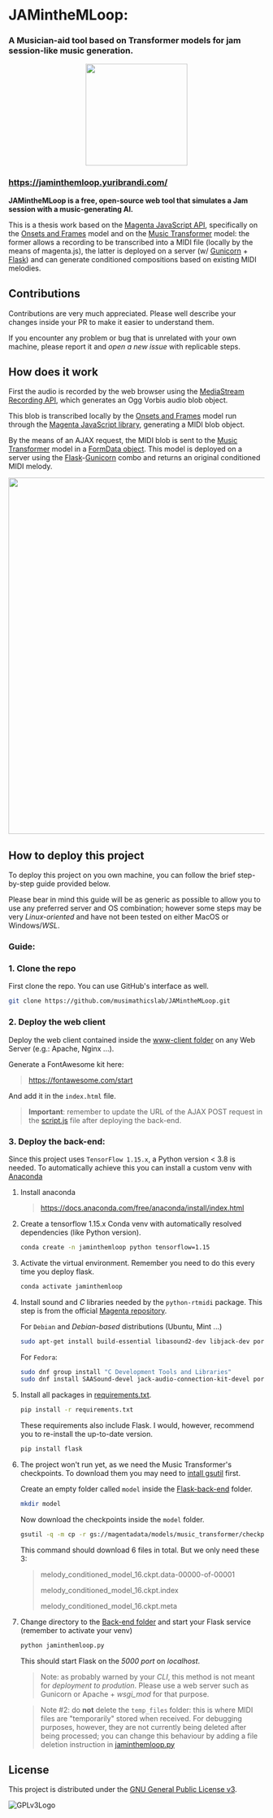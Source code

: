 # JAMintheMLoop: 

### A Musician-aid tool based on Transformer models for jam session-like music generation.

<p align='center'> 
    <img src=https://github.com/musimathicslab/JAMintheMLoop/assets/52039988/7bf38b1c-293b-4662-a5aa-34a35c9f7703 width=200>
</p>

### https://jaminthemloop.yuribrandi.com/
**JAMintheMLoop is a free, open-source web tool that simulates a Jam session with a music-generating AI.**

This is a thesis work based on the [Magenta JavaScript API](https://github.com/magenta/magenta-js), specifically on the [Onsets and Frames](https://arxiv.org/abs/1710.11153) model and on the [Music Transformer](https://arxiv.org/abs/1809.04281) model: the former allows a recording to be transcribed into a MIDI file (locally by the means of magenta.js), the latter is deployed on a server (w/ [Gunicorn](https://gunicorn.org/) + [Flask](https://flask.palletsprojects.com/)) and can generate conditioned compositions based on existing MIDI melodies.

## Contributions

Contributions are very much appreciated. Please well describe your changes inside your PR to make it easier to understand them.

If you encounter any problem or bug that is unrelated with your own machine, please report it and *open a new issue* with replicable steps. 
## How does it work

First the audio is recorded by the web browser using the [MediaStream Recording API](https://developer.mozilla.org/en-US/docs/Web/API/MediaStream_Recording_API), which generates an Ogg Vorbis audio blob object. 

This blob is transcribed locally by the [Onsets and Frames](https://arxiv.org/abs/1710.11153) model run through the [Magenta JavaScript library](https://github.com/magenta/magenta-js), generating a MIDI blob object.

By the means of an AJAX request, the MIDI blob is sent to the [Music Transformer](https://arxiv.org/abs/1809.04281) model in a [FormData object](https://developer.mozilla.org/en-US/docs/Web/API/FormData). This model is deployed on a server using the [Flask](https://flask.palletsprojects.com/)-[Gunicorn](https://gunicorn.org/) combo and returns an original conditioned MIDI melody.

<center> 
    <img src=https://github.com/musimathicslab/JAMintheMLoop/assets/52039988/0d60b945-ae0e-4a4b-b36d-bc588ab0eb05 width=700>
</center>

## How to deploy this project

To deploy this project on you own machine, you can follow the brief step-by-step guide provided below. 

Please bear in mind this guide will be as generic as possible to allow you to use any preferred server and OS combination; however some steps may be very *Linux-oriented* and have not been tested on either MacOS or Windows/*WSL*.

### Guide:
### 1. Clone the repo
First clone the repo. You can use GitHub's interface as well.
 ```bash 
git clone https://github.com/musimathicslab/JAMintheMLoop.git 
```
### 2. Deploy the web client 
Deploy the web client contained inside the [www-client folder](www-client) on any Web Server (e.g.: Apache, Nginx ...).

Generate a FontAwesome kit here:

 >https://fontawesome.com/start

 And add it in the ``index.html`` file.

> **Important**: remember to update the URL of the AJAX POST request in the [script.js](www-client/scripts/script.js) file after deploying the back-end.

### 3. Deploy the back-end:

Since this project uses ``TensorFlow 1.15.x``, a Python version < 3.8 is needed. To automatically achieve this you can install a custom venv with [Anaconda](https://www.anaconda.com/download)

1. Install anaconda 
    > https://docs.anaconda.com/free/anaconda/install/index.html

2. Create a tensorflow 1.15.x Conda venv with automatically resolved dependencies (like Python version).

    ```bash 
    conda create -n jaminthemloop python tensorflow=1.15
    ```
3. Activate the virtual environment. Remember you need to do this every time you deploy flask.
     ```bash 
    conda activate jaminthemloop
    ```
4. Install sound and *C* libraries needed by the ``python-rtmidi`` package. This step is from the official [Magenta repository](https://github.com/magenta/magenta).

    For ``Debian`` and *Debian-based* distributions (Ubuntu, Mint ...)
    ```bash 
    sudo apt-get install build-essential libasound2-dev libjack-dev portaudio19-dev
    ```

    For ``Fedora``:
    ```bash 
    sudo dnf group install "C Development Tools and Libraries"
    sudo dnf install SAASound-devel jack-audio-connection-kit-devel portaudio-devel
    ```

5. Install all packages in [requirements.txt](requirements.txt).
     ```bash 
    pip install -r requirements.txt
    ```
    These requirements also include Flask. I would, however, recommend you to re-install the up-to-date version.
    ```bash 
    pip install flask
    ```
6. The project won't run yet, as we need the Music Transformer's checkpoints. To download them you may need to [intall gsutil](https://cloud.google.com/storage/docs/gsutil_install) first.

    Create an empty folder called ``model`` inside the [Flask-back-end](Flask-back-end) folder.

     ```bash
    mkdir model
    ```

   Now download the checkpoints inside the ``model`` folder.
   
    ```bash
    gsutil -q -m cp -r gs://magentadata/models/music_transformer/checkpoints/* path_to/Flask-back-end/model
    ```

    This command should download 6 files in total. But we only need these 3: 

    > melody_conditioned_model_16.ckpt.data-00000-of-00001
    >
    > melody_conditioned_model_16.ckpt.index
    >
    > melody_conditioned_model_16.ckpt.meta

8. Change directory to the [Back-end folder](Flask-back-end) and start your Flask service (remember to activate your venv)
    ```bash 
    python jaminthemloop.py
    ```
    This should start Flask on the *5000 port* on *localhost*.

    > Note: as probably warned by your *CLI*, this method is not meant for *deployment to prodution*. Please use a web server such as Gunicorn or Apache + *wsgi_mod* for that purpose.

    > Note #2: do **not** delete the ``temp_files`` folder: this is where MIDI files are "temporarily" stored when received. For debugging purposes, however, they are not currently being deleted after being processed; you can change this behaviour by adding a file deletion instruction in [jaminthemloop.py](Flask-back-end/jaminthemloop.py)
    


## License

This project is distributed under the [GNU General Public License v3](LICENSE.md).

![GPLv3Logo](https://www.gnu.org/graphics/gplv3-127x51.png)
